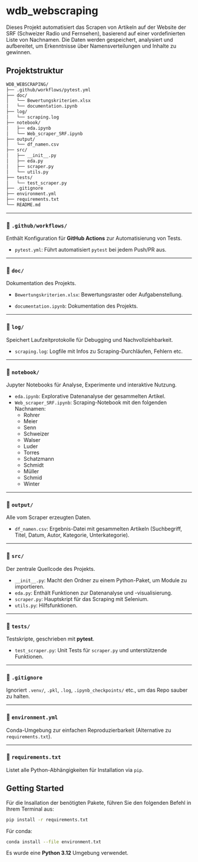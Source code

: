 # wdb_webscraping

Dieses Projekt automatisiert das Scrapen von Artikeln auf der Website der SRF (Schweizer Radio und Fernsehen), basierend auf einer vordefinierten Liste von Nachnamen. Die Daten werden gespeichert, analysiert und aufbereitet, um Erkenntnisse über Namensverteilungen und Inhalte zu gewinnen.  

## Projektstruktur

```bash
WDB_WEBSCRAPING/
├── .github/workflows/pytest.yml                             
├── doc/
│   └── Bewertungskriterien.xlsx
│   └── documentation.ipynb   
├── log/
│   └── scraping.log                 
├── notebook/
│   ├── eda.ipynb                    
│   └── Web_scraper_SRF.ipynb        
├── output/
│   └── df_namen.csv           
├── src/
│   ├── __init__.py
│   ├── eda.py
│   ├── scraper.py                
│   └── utils.py               
├── tests/
│   └── test_scraper.py  
├── .gitignore
├── environment.yml
├── requirements.txt
└── README.md
```

---

### 📁 `.github/workflows/`
Enthält Konfiguration für **GitHub Actions** zur Automatisierung von Tests.

- `pytest.yml`: Führt automatisiert `pytest` bei jedem Push/PR aus.

---

### 📁 `doc/`
Dokumentation des Projekts.

- `Bewertungskriterien.xlsx`: Bewertungsraster oder Aufgabenstellung.

- `documentation.ipynb`: Dokumentation des Projekts.

---

### 📁 `log/`
Speichert Laufzeitprotokolle für Debugging und Nachvollziehbarkeit.

- `scraping.log`: Logfile mit Infos zu Scraping-Durchläufen, Fehlern etc.

---

### 📁 `notebook/`
Jupyter Notebooks für Analyse, Experimente und interaktive Nutzung.

- `eda.ipynb`: Explorative Datenanalyse der gesammelten Artikel.
- `Web_scraper_SRF.ipynb`: Scraping-Notebook mit den folgenden Nachnamen:
    - Rohrer
    - Meier
    - Senn
    - Schweizer
    - Walser
    - Luder
    - Torres
    - Schatzmann
    - Schmidt
    - Müller
    - Schmid
    - Winter

---

### 📁 `output/`
Alle vom Scraper erzeugten Daten.

- `df_namen.csv`: Ergebnis-Datei mit gesammelten Artikeln (Suchbegriff, Titel, Datum, Autor, Kategorie, Unterkategorie).

---

### 📁 `src/`
Der zentrale Quellcode des Projekts.

- `__init__.py`: Macht den Ordner zu einem Python-Paket, um Module zu importieren.
- `eda.py`: Enthält Funktionen zur Datenanalyse und -visualisierung.
- `scraper.py`: Hauptskript für das Scraping mit Selenium.
- `utils.py`: Hilfsfunktionen.

---

### 📁 `tests/`
Testskripte, geschrieben mit **pytest**.

- `test_scraper.py`: Unit Tests für `scraper.py` und unterstützende Funktionen.

---

### 📄 `.gitignore`
Ignoriert `.venv/`, `.pkl`, `.log`, `.ipynb_checkpoints/` etc., um das Repo sauber zu halten.

---

### 📄 `environment.yml`
Conda-Umgebung zur einfachen Reproduzierbarkeit (Alternative zu `requirements.txt`).

---

### 📄 `requirements.txt`
Listet alle Python-Abhängigkeiten für Installation via `pip`.


## Getting Started

Für die Insallation der benötigten Pakete, führen Sie den folgenden Befehl in Ihrem Terminal aus:

```bash
pip install -r requirements.txt
```
Für conda:

```bash
conda install --file environment.txt
```

Es wurde eine **Python 3.12** Umgebung verwendet.

